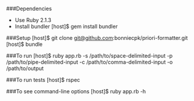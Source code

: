 ###Dependencies
- Use Ruby 2.1.3
- Install bundler
    [host]$ gem install bundler

###Setup
    [host]$ git clone git@github.com:bonniecpk/priori-formatter.git
    [host]$ bundle

###To run
    [host]$ ruby app.rb -s /path/to/space-delimited-input -p /path/to/pipe-delimited-input -c /path/to/comma-delimited-input -o /path/to/output

###To run tests
    [host]$ rspec

###To see command-line options
    [host]$ ruby app.rb -h
